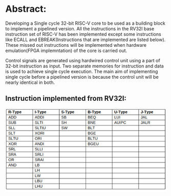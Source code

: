 # Abstract:

Developing a Single cycle 32-bit RISC-V core to be used as a building block to implement a pipelined version. All the instructions in the RV32I base instruction set of RISC-V has been implemented except some instructions like ECALL and EBREAK(Instructions that are implemented are listed below). These missed out instructions will be implemented when hardware emulation(FPGA implemntation) of the core is carried out.


Control signals are generated using hardwired control unit using a part of 32-bit instruction as input. Two separate memories for instruction and data is used to achieve single cycle execution. The main aim of implementing single cycle before a pipelined version is because the control unit will be nearly identical in both.

## Instruction implemented from RV32I:
![Screenshot](zinstr.png)
